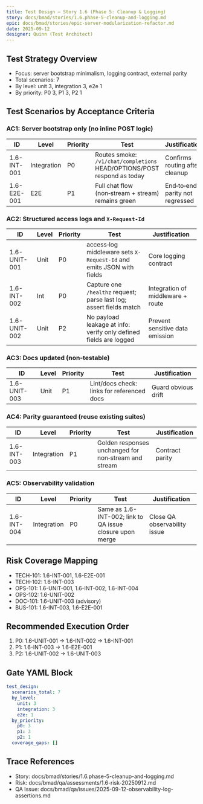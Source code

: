 ```yaml
---
title: Test Design — Story 1.6 (Phase 5: Cleanup & Logging)
story: docs/bmad/stories/1.6.phase-5-cleanup-and-logging.md
epic: docs/bmad/stories/epic-server-modularization-refactor.md
date: 2025-09-12
designer: Quinn (Test Architect)
---
```


## Test Strategy Overview

- Focus: server bootstrap minimalism, logging contract, external parity
- Total scenarios: 7
- By level: unit 3, integration 3, e2e 1
- By priority: P0 3, P1 3, P2 1

## Test Scenarios by Acceptance Criteria

### AC1: Server bootstrap only (no inline POST logic)

| ID          | Level       | Priority | Test                                                                    | Justification                   |
| ----------- | ----------- | -------- | ----------------------------------------------------------------------- | ------------------------------- |
| 1.6-INT-001 | Integration | P0       | Routes smoke: `/v1/chat/completions` HEAD/OPTIONS/POST respond as today | Confirms routing after cleanup  |
| 1.6-E2E-001 | E2E         | P1       | Full chat flow (non‑stream + stream) remains green                      | End‑to‑end parity not regressed |

### AC2: Structured access logs and `X-Request-Id`

| ID           | Level | Priority | Test                                                                 | Justification                     |
| ------------ | ----- | -------- | -------------------------------------------------------------------- | --------------------------------- |
| 1.6-UNIT-001 | Unit  | P0       | access‑log middleware sets `X-Request-Id` and emits JSON with fields | Core logging contract             |
| 1.6-INT-002  | Int   | P0       | Capture one `/healthz` request; parse last log; assert fields match  | Integration of middleware + route |
| 1.6-UNIT-002 | Unit  | P2       | No payload leakage at info: verify only defined fields are logged    | Prevent sensitive data emission   |

### AC3: Docs updated (non-testable)

| ID           | Level | Priority | Test                                       | Justification       |
| ------------ | ----- | -------- | ------------------------------------------ | ------------------- |
| 1.6-UNIT-003 | Unit  | P1       | Lint/docs check: links for referenced docs | Guard obvious drift |

### AC4: Parity guaranteed (reuse existing suites)

| ID          | Level       | Priority | Test                                                 | Justification   |
| ----------- | ----------- | -------- | ---------------------------------------------------- | --------------- |
| 1.6-INT-003 | Integration | P1       | Golden responses unchanged for non‑stream and stream | Contract parity |

### AC5: Observability validation

| ID          | Level       | Priority | Test                                                     | Justification                |
| ----------- | ----------- | -------- | -------------------------------------------------------- | ---------------------------- |
| 1.6-INT-004 | Integration | P0       | Same as 1.6-INT-002; link to QA issue closure upon merge | Close QA observability issue |

## Risk Coverage Mapping

- TECH-101: 1.6-INT-001, 1.6-E2E-001
- TECH-102: 1.6-INT-003
- OPS-101: 1.6-UNIT-001, 1.6-INT-002, 1.6-INT-004
- OPS-102: 1.6-UNIT-002
- DOC-101: 1.6-UNIT-003 (advisory)
- BUS-101: 1.6-INT-003, 1.6-E2E-001

## Recommended Execution Order

1. P0: 1.6-UNIT-001 → 1.6-INT-002 → 1.6-INT-001
2. P1: 1.6-INT-003 → 1.6-E2E-001
3. P2: 1.6-UNIT-002 → 1.6-UNIT-003

## Gate YAML Block

```yaml
test_design:
  scenarios_total: 7
  by_level:
    unit: 3
    integration: 3
    e2e: 1
  by_priority:
    p0: 3
    p1: 3
    p2: 1
  coverage_gaps: []
```

## Trace References

- Story: docs/bmad/stories/1.6.phase-5-cleanup-and-logging.md
- Risk: docs/bmad/qa/assessments/1.6-risk-20250912.md
- QA Issue: docs/bmad/qa/issues/2025-09-12-observability-log-assertions.md
